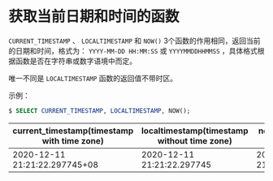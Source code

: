 # 获取当前日期和时间的函数

`CURRENT_TIMESTAMP` 、 `LOCALTIMESTAMP` 和 `NOW()` 3个函数的作用相同，返回当前的日期和时间，格式为： `YYYY-MM-DD HH:MM:SS` 或 `YYYYMMDDHHMMSS` ，具体格式根据函数是否在字符串或数字语境中而定。

唯一不同是 `LOCALTIMESTAMP` 函数的返回值不带时区。

示例：

```sql
$ SELECT CURRENT_TIMESTAMP, LOCALTIMESTAMP, NOW();
```

|current_timestamp(timestamp with time zone)|localtimestamp(timestamp without time zone)|now(timestamp with time zone)|
|-----|-----|-----|
| 2020-12-11 21:21:22.297745+08 | 2020-12-11 21:21:22.297745 | 2020-12-11 21:21:22.297745+08|
